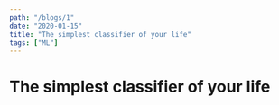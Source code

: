 ```yaml
---
path: "/blogs/1"
date: "2020-01-15"
title: "The simplest classifier of your life"
tags: ["ML"]
---
```


# The simplest classifier of your life

```python

```

